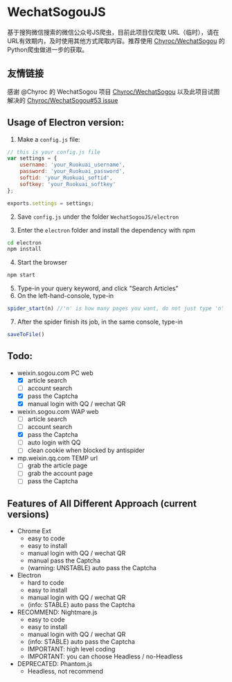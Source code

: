 # WechatSogouJS
基于搜狗微信搜索的微信公众号JS爬虫，目前此项目仅爬取 URL（临时），请在URL有效期内，及时使用其他方式爬取内容。推荐使用
[Chyroc/WechatSogou](https://github.com/Chyroc/WechatSogou) 的Python爬虫做进一步的获取。

## 友情链接
感谢 @Chyroc 的 WechatSogou 项目 [Chyroc/WechatSogou](https://github.com/Chyroc/WechatSogou) 以及此项目试图解决的 [Chyroc/WechatSogou#53 issue](https://github.com/Chyroc/WechatSogou/issues/53)

## Usage of Electron version:
1. Make a `config.js` file: 
```js
// this is your config.js file
var settings = {
    username: 'your_Ruokuai_username',
    password: 'your_Ruokuai_password',
    softid: 'your_Ruokuai_softid',
    softkey: 'your_Ruokuai_softkey'
};

exports.settings = settings; 

```
2. Save `config.js` under the folder `WechatSogouJS/electron`


3. Enter the `electron` folder and install the dependency with npm
```bash
cd electron 
npm install     

```

4. Start the browser
```bash
npm start
```

5. Type-in your query keyword, and click "Search Articles" 
6. On the left-hand-console, type-in
```js
spider_start(n) //'n' is how many pages you want, do not just type 'n'
```
7. After the spider finish its job, in the same console, type-in
```js
saveToFile()
```

## Todo:
- weixin.sogou.com PC web 
    - [x] article search     
    - [ ] account search
    - [x] pass the Captcha
    - [x] manual login with QQ / wechat QR 
- weixin.sogou.com WAP web
    - [ ] article search
    - [ ] account search
    - [x] pass the Captcha
    - [ ] auto login with QQ
    - [ ] clean cookie when blocked by antispider
- mp.weixin.qq.com TEMP url
    - [ ] grab the article page
    - [ ] grab the account page
    - [ ] pass the Captcha

## Features of All Different Approach (current versions)
- Chrome Ext
    - easy to code 
    - easy to install 
    - manual login with QQ / wechat QR
    - manual pass the Captcha 
    - (warning: UNSTABLE) auto pass the Captcha
- Electron
    - hard to code 
    - easy to install 
    - manual login with QQ / wechat QR
    - (info: STABLE) auto pass the Captcha
- RECOMMEND: Nightmare.js
    - easy to code 
    - easy to install 
    - manual login with QQ / wechat QR
    - (info: STABLE) auto pass the Captcha
    - IMPORTANT: high level coding
    - IMPORTANT: you can choose Headless / no-Headless
- DEPRECATED: Phantom.js
    - Headless, not recommend